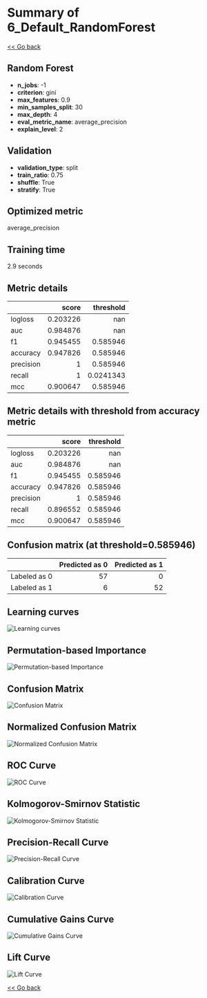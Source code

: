 # Summary of 6_Default_RandomForest

[<< Go back](../README.md)


## Random Forest
- **n_jobs**: -1
- **criterion**: gini
- **max_features**: 0.9
- **min_samples_split**: 30
- **max_depth**: 4
- **eval_metric_name**: average_precision
- **explain_level**: 2

## Validation
 - **validation_type**: split
 - **train_ratio**: 0.75
 - **shuffle**: True
 - **stratify**: True

## Optimized metric
average_precision

## Training time

2.9 seconds

## Metric details
|           |    score |   threshold |
|:----------|---------:|------------:|
| logloss   | 0.203226 | nan         |
| auc       | 0.984876 | nan         |
| f1        | 0.945455 |   0.585946  |
| accuracy  | 0.947826 |   0.585946  |
| precision | 1        |   0.585946  |
| recall    | 1        |   0.0241343 |
| mcc       | 0.900647 |   0.585946  |


## Metric details with threshold from accuracy metric
|           |    score |   threshold |
|:----------|---------:|------------:|
| logloss   | 0.203226 |  nan        |
| auc       | 0.984876 |  nan        |
| f1        | 0.945455 |    0.585946 |
| accuracy  | 0.947826 |    0.585946 |
| precision | 1        |    0.585946 |
| recall    | 0.896552 |    0.585946 |
| mcc       | 0.900647 |    0.585946 |


## Confusion matrix (at threshold=0.585946)
|              |   Predicted as 0 |   Predicted as 1 |
|:-------------|-----------------:|-----------------:|
| Labeled as 0 |               57 |                0 |
| Labeled as 1 |                6 |               52 |

## Learning curves
![Learning curves](learning_curves.png)

## Permutation-based Importance
![Permutation-based Importance](permutation_importance.png)
## Confusion Matrix

![Confusion Matrix](confusion_matrix.png)


## Normalized Confusion Matrix

![Normalized Confusion Matrix](confusion_matrix_normalized.png)


## ROC Curve

![ROC Curve](roc_curve.png)


## Kolmogorov-Smirnov Statistic

![Kolmogorov-Smirnov Statistic](ks_statistic.png)


## Precision-Recall Curve

![Precision-Recall Curve](precision_recall_curve.png)


## Calibration Curve

![Calibration Curve](calibration_curve_curve.png)


## Cumulative Gains Curve

![Cumulative Gains Curve](cumulative_gains_curve.png)


## Lift Curve

![Lift Curve](lift_curve.png)



[<< Go back](../README.md)
